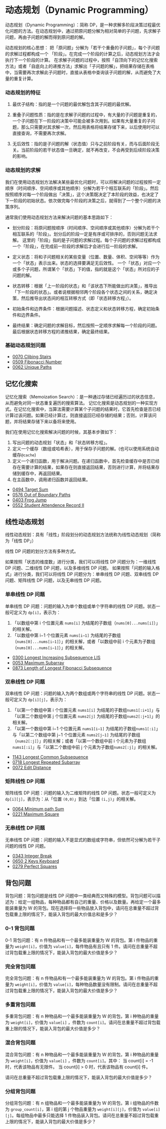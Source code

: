 # 动态规划（Dynamic Programming）

动态规划（Dynamic Programming）：简称 DP，是一种求解多阶段决策过程最优化问题的方法。在动态规划中，通过把原问题分解为相对简单的子问题，先求解子问题，再由子问题的解而得到原问题的解。

动态规划的核心思想：
把「原问题」分解为「若干个重叠的子问题」，每个子问题的求解过程都构成一个 「阶段」。在完成一个阶段的计算之后，动态规划方法才会执行下一个阶段的计算。
在求解子问题的过程中，按照「自顶向下的记忆化搜索方法」或者「自底向上的递推方法」求解出「子问题的解」，把结果存储在表格中，当需要再次求解此子问题时，直接从表格中查询该子问题的解，从而避免了大量的重复计算。

### 动态规划的特征

1. 最优子结构：指的是一个问题的最优解包含其子问题的最优解。

2. 重叠子问题性质：指的是在求解子问题的过程中，有大量的子问题是重复的，一个子问题在下一阶段的决策中可能会被多次用到。如果有大量重复的子问题，那么只需要对其求解一次，然后用表格将结果存储下来，以后使用时可以直接查询，不需要再次求解。

3. 无后效性：指的是子问题的解（状态值）只与之前阶段有关，而与后面阶段无关。当前阶段的若干状态值一旦确定，就不再改变，不会再受到后续阶段决策的影响。

### 动态规划的求解

我们在使用动态规划方法解决某些最优化问题时，可以将解决问题的过程按照一定顺序（时间顺序、空间顺序或其他顺序）分解为若干个相互联系的「阶段」。然后按照顺序对每一个阶段做出「决策」，这个决策既决定了本阶段的效益，也决定了下一阶段的初始状态。依次做完每个阶段的决策之后，就得到了一个整个问题的决策序列。

通常我们使用动态规划方法来解决问题的基本思路如下：

- 划分阶段：将原问题按顺序（时间顺序、空间顺序或其他顺序）分解为若干个相互联系的「阶段」。划分后的阶段⼀定是有序或可排序的，否则问题⽆法求解。
  这里的「阶段」指的是⼦问题的求解过程。每个⼦问题的求解过程都构成⼀个「阶段」，在完成前⼀阶段的求解后才会进⾏后⼀阶段的求解。

- 定义状态：将和子问题相关的某些变量（位置、数量、体积、空间等等）作为一个「状态」表示出来。状态的选择要满⾜⽆后效性。
  一个「状态」对应一个或多个子问题，所谓某个「状态」下的值，指的就是这个「状态」所对应的子问题的解。

- 状态转移：根据「上一阶段的状态」和「该状态下所能做出的决策」，推导出「下一阶段的状态」。或者说根据相邻两个阶段各个状态之间的关系，确定决策，然后推导出状态间的相互转移方式（即「状态转移方程」）。

- 初始条件和边界条件：根据问题描述、状态定义和状态转移方程，确定初始条件和边界条件。

- 最终结果：确定问题的求解目标，然后按照一定顺序求解每一个阶段的问题。最后根据状态转移方程的递推结果，确定最终结果。

### 基础动态规划问题

- [0070 Clibing Stairs](https://leetcode.com/problems/climbing-stairs/)
- [0509 Fibonacci Number](https://leetcode.com/problems/fibonacci-number/)
- [0062 Unique Paths](https://leetcode.com/problems/unique-paths/)

## 记忆化搜索

记忆化搜索（Memoization Search）：是一种通过存储已经遍历过的状态信息，从而避免对同一状态重复遍历的搜索算法。
记忆化搜索是动态规划的一种实现方式。在记忆化搜索中，当算法需要计算某个子问题的结果时，它首先检查是否已经计算过该问题。如果已经计算过，则直接返回已经存储的结果；否则，计算该问题，并将结果存储下来以备将来使用。

我们在使用记忆化搜索解决问题的时候，其基本步骤如下：

1. 写出问题的动态规划「状态」和「状态转移方程」。
2. 定义一个缓存（数组或哈希表），用于保存子问题的解。(也可以使用系统自动缓存`@cache`)
3. 定义一个递归函数，用于解决问题。在递归函数中，首先检查缓存中是否已经存在需要计算的结果，如果存在则直接返回结果，否则进行计算，并将结果存储到缓存中，再返回结果。
4. 在主函数中，调用递归函数并返回结果。

- [0494 Target Sum](https://leetcode.com/problems/target-sum/)
- [0576 Out of Boundary Paths](https://leetcode.com/problems/out-of-boundary-paths/)
- [0403 Frog Jump](https://leetcode.com/problems/frog-jump/)
- [0552 Student Attendence Record II](https://leetcode.com/problems/student-attendance-record-ii/)

## 线性动态规划

线性动态规划：具有「线性」阶段划分的动态规划方法统称为线性动态规划（简称为「线性 DP」）

线性 DP 问题的划分方法有多种方式。

如果按照「状态的维度数」进行分类，我们可以将线性 DP 问题分为：一维线性 DP 问题、二维线性 DP 问题，以及多维线性 DP 问题。
如果按照「问题的输入格式」进行分类，我们可以将线性 DP 问题分为：单串线性 DP 问题、双串线性 DP 问题、矩阵线性 DP 问题，以及无串线性 DP 问题。

### 单串线性 DP 问题

单串线性 DP 问题：问题的输入为单个数组或单个字符串的线性 DP 问题。状态一般可定义为 `dp[i]`，表示为：

1. 「以数组中第 i 个位置元素 `nums[i]` 为结尾的子数组（`nums[0]...nums[i]`）」的相关解。
2. 「以数组中第 i−1 个位置元素 `nums[i−1]` 为结尾的子数组（`nums[0]...nums[i−1]`）」的相关解，或者「以数组中前 i 个元素为子数组（`nums[0]...nums[i−1]`）」的相关解。

- [0300 Longest Increasing Subsequence LIS](https://leetcode.com/problems/longest-increasing-subsequence/)
- [0053 Maximum Subarray](https://leetcode.com/problems/maximum-subarray/)
- [0873 Length of Longest Fibonacci Subsequence](https://leetcode.com/problems/length-of-longest-fibonacci-subsequence/)

### 双串线性 DP 问题

双串线性 DP 问题：问题的输入为两个数组或两个字符串的线性 DP 问题。状态一般可定义为 `dp[i][j]`，表示为：

1. 「以第一个数组中第 i 个位置元素 `nums1[i]` 为结尾的子数组`nums1[:i+1]`」与「以第二个数组中第 j 个位置元素 `nums2[j]` 为结尾的子数组`nums2[:j+1]`」的相关解。
2. 「以第一个数组中第 i−1 个位置元素 `nums1[i−1]` 为结尾的子数组`nums1[:i]`」与「以第二个数组中第 j−1 个位置元素 `nums2[j−1]` 为结尾的子数组（`nums2[:j]`）」的相关解；或者「以第一个数组中前 i 个元素为子数组`nums1[:i]`」与「以第二个数组中前 j 个元素为子数组`nums2[:j]`」的相关解。

- [1143 Longest Common Subsequence](https://leetcode.com/problems/longest-common-subsequence/)
- [0718 Longest Repeated Subarray](https://leetcode.com/problems/maximum-length-of-repeated-subarray/)
- [0072 Edit Distance](https://leetcode.com/problems/edit-distance/)

### 矩阵线性 DP 问题

矩阵线性 DP 问题：问题的输入为二维矩阵的线性 DP 问题。状态一般可定义为 `dp[i][j]`，表示为：从「位置 `(0,0)`」到达「位置 `(i,j)`」的相关解。

- [0064 Minimum path Sum](https://leetcode.com/problems/minimum-path-sum/)
- [0221 Maximum Square](https://leetcode.com/problems/maximal-square/)

### 无串线性 DP 问题

无串线性 DP 问题：问题的输入不是显式的数组或字符串，但依然可分解为若干子问题的线性 DP 问题。

- [0343 Integer Break](https://leetcode.com/problems/integer-break/)
- [0650 2 Keys Keyboard](https://leetcode.com/problems/2-keys-keyboard/)
- [0279 Perfect Squares](https://leetcode.com/problems/perfect-squares/)

## 背包问题

背包问题：背包问题是线性 DP 问题中一类经典而又特殊的模型。背包问题可以描述为：给定一组物品，每种物品都有自己的重量、价格以及数量。再给定一个最多能装重量为 W 的背包。现在选择将一些物品放入背包中，请问在总重量不超过背包载重上限的情况下，能装入背包的最大价值总和是多少？

### 0-1 背包问题

0-1 背包问题：有 n 件物品和有一个最多能装重量为 W 的背包。第 i 件物品的重量为 `weight[i]`，价值为 `value[i]`，每件物品有且只有 1 件。请问在总重量不超过背包载重上限的情况下，能装入背包的最大价值是多少？

### 完全背包问题

完全背包问题：有 n 件物品和有一个最多能装重量为 W 的背包。第 i 件物品的重量为 `weight[i]`，价值为 `value[i]`，每种物品数量没有限制。请问在总重量不超过背包载重上限的情况下，能装入背包的最大价值是多少？

### 多重背包问题

多重背包问题：有 n 种物品和一个最多能装重量为 W 的背包，第 i 种物品的重量为 `weight[i]`，价值为 `value[i]` ，件数为 `count[i]`。请问在总重量不超过背包载重上限的情况下，能装入背包的最大价值是多少？

### 混合背包问题

混合背包问题：有 n 种物品和一个最多能装重量为 W 的背包，第 i 种物品的重量为 `weight[i]`，价值为 `value[i]` ，件数为 `count[i]`。其中：
当 count[i] = -1 时，代表该物品有无限件。
当 count[i] > 0 时，代表该物品有 count[i] 件。

请问在总重量不超过背包载重上限的情况下，能装入背包的最大价值是多少？

### 分组背包问题

分组背包问题：有 n 组物品和一个最多能装重量为 W 的背包，第 i 组物品的件数为 `group_count[i]`，第 i 组的第 j 个物品重量为 `weight[i][j]`，价值为 `value[i][j]`。每组物品中最多只能选择 1 件物品装入背包。请问在总重量不超过背包载重上限的情况下，能装入背包的最大价值是多少？